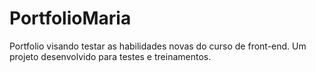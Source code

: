 # PortfolioMaria
Portfolio visando testar as habilidades novas do curso de front-end. Um projeto desenvolvido para testes e treinamentos. 
